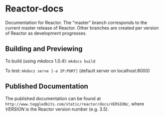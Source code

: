 # Reactor-docs
Documentation for Reactor. The "master" branch corresponds to the current master release of Reactor. Other branches are created per version of Reactor as development progresses.

## Building and Previewing

To build (using *mkdocs* 1.0.4): `mkdocs build`

To test: `mkdocs serve [-a IP:PORT]` (default server on localhost:8000)

## Published Documentation

The published documentation can be found at `http://www.toggledbits.com/static/reactor/docs/VERSION/`, where *VERSION* is the Reactor version number (e.g. 3.5).